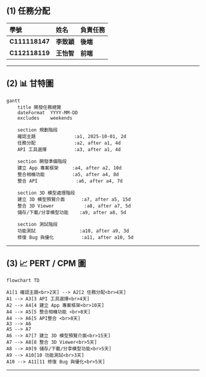 ## (1) 任務分配

| 學號 | 姓名 | 負責任務 | 
| :--- | :--- | :--- | 
| **C111118147** | **李致穎** | **後端** | |
| **C112118119** | **王怡智** | **前端** | |
---


## (2) 📊 甘特圖

```mermaid
gantt
    title 開發任務總覽
    dateFormat  YYYY-MM-DD
    excludes    weekends

    section 規劃階段
    確認主題              :a1, 2025-10-01, 2d
    任務分配              :a2, after a1, 4d
    API 工具選擇          :a3, after a1, 4d

    section 開發準備階段
    建立 App 專案框架     :a4, after a2, 10d
    整合相機功能          :a5, after a4, 8d
    整合 API              :a6, after a4, 7d

    section 3D 模型處理階段
    建立 3D 模型預覽介面      :a7, after a5, 15d
    整合 3D Viewer           :a8, after a7, 5d
    儲存/下載/分享模型功能    :a9, after a8, 5d

    section 測試階段
    功能測試                :a10, after a9, 3d
    修復 Bug 與優化          :a11, after a10, 5d

```

---
## (3) 📈 PERT / CPM 圖
```mermaid
flowchart TD

A1[1 確認主題<br>2天] --> A2[2 任務分配<br>4天]
A1 --> A3[3 API 工具選擇<br>4天]
A2 --> A4[4 建立 App 專案框架<br>10天]
A4 --> A5[5 整合相機功能 <br>8天]
A4 --> A6[5 API整合 <br>8天]
A3 --> A6
A5 --> A7
A6 --> A7[7 建立 3D 模型預覽介面<br>15天]
A7 --> A8[8 整合 3D Viewer<br>5天]
A8 --> A9[9 儲存/下載/分享模型功能<br>5天]
A9 --> A10[10 功能測試<br>3天]
A10 --> A11[11 修復 Bug 與優化<br>5天]
```

---

